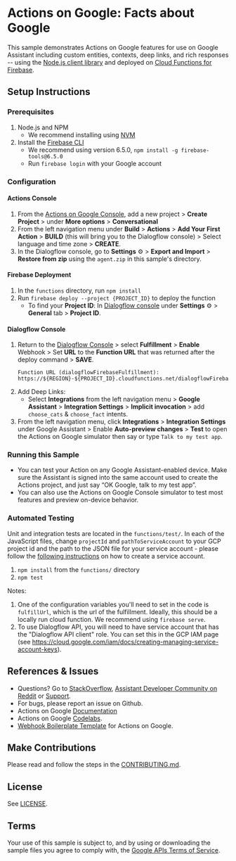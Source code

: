# Actions on Google: Facts about Google

This sample demonstrates Actions on Google features for use on Google Assistant
including custom entities, contexts, deep links, and rich responses -- using
the [Node.js client library](https://github.com/actions-on-google/actions-on-google-nodejs)
and deployed on [Cloud Functions for Firebase](https://firebase.google.com/docs/functions/).

## Setup Instructions
### Prerequisites
1. Node.js and NPM
    + We recommend installing using [NVM](https://github.com/creationix/nvm)
1. Install the [Firebase CLI](https://developers.google.com/actions/dialogflow/deploy-fulfillment)
    + We recommend using version 6.5.0, `npm install -g firebase-tools@6.5.0`
    + Run `firebase login` with your Google account

### Configuration
#### Actions Console
1. From the [Actions on Google Console](https://console.actions.google.com/), add a new project > **Create Project** > under **More options** > **Conversational**
1. From the left navigation menu under **Build** > **Actions** > **Add Your First Action** > **BUILD** (this will bring you to the Dialogflow console) > Select language and time zone > **CREATE**.
1. In the Dialogflow console, go to **Settings** ⚙ > **Export and Import** > **Restore from zip** using the `agent.zip` in this sample's directory.

#### Firebase Deployment
1. In the `functions` directory, run `npm install`
1. Run `firebase deploy --project {PROJECT_ID}` to deploy the function
    + To find your **Project ID**: In [Dialogflow console](https://console.dialogflow.com/) under **Settings** ⚙ > **General** tab > **Project ID**.

#### Dialogflow Console
1. Return to the [Dialogflow Console](https://console.dialogflow.com) > select **Fulfillment** > **Enable** Webhook > Set **URL** to the **Function URL** that was returned after the deploy command > **SAVE**.
    ```
    Function URL (dialogflowFirebaseFulfillment): https://${REGION}-${PROJECT_ID}.cloudfunctions.net/dialogflowFirebaseFulfillment
    ```
1. Add Deep Links:
    + Select **Integrations** from the left navigation menu > **Google Assistant** > **Integration Settings** > **Implicit invocation** > add `choose_cats` & `choose_fact` intents.
1. From the left navigation menu, click **Integrations** > **Integration Settings** under Google Assistant > Enable **Auto-preview changes** >  **Test** to open the Actions on Google simulator then say or type `Talk to my test app`.

### Running this Sample
+ You can test your Action on any Google Assistant-enabled device. Make sure the Assistant is signed into the same account used to create the Actions project, and just say “OK Google, talk to my test app”.
+ You can also use the Actions on Google Console simulator to test most features and preview on-device behavior.

### Automated Testing
Unit and integration tests are located in the `functions/test/`. In each of the JavaScript files, change `projectId` and `pathToServiceAccount` to your GCP project id and the path to the JSON file for your service account - please follow the [following instructions](https://cloud.google.com/iam/docs/creating-managing-service-accounts) on how to create a service account.

1. `npm install` from the `functions/` directory
1. `npm test`

Notes:
1. One of the configuration variables you'll need to set in the code is `fulfillUrl`, which is the url of the fulfillment. Ideally, this should be a locally run cloud function. We recommend using `firebase serve`.
1. To use Dialogflow API, you will need to have service account that has the "Dialogflow API client" role. You can set this in the GCP IAM page (see https://cloud.google.com/iam/docs/creating-managing-service-account-keys).

## References & Issues
+ Questions? Go to [StackOverflow](https://stackoverflow.com/questions/tagged/actions-on-google), [Assistant Developer Community on Reddit](https://www.reddit.com/r/GoogleAssistantDev/) or [Support](https://developers.google.com/actions/support/).
+ For bugs, please report an issue on Github.
+ Actions on Google [Documentation](https://developers.google.com/actions/extending-the-assistant)
+ Actions on Google [Codelabs](https://codelabs.developers.google.com/?cat=Assistant).
+ [Webhook Boilerplate Template](https://github.com/actions-on-google/dialogflow-webhook-boilerplate-nodejs) for Actions on Google.

## Make Contributions
Please read and follow the steps in the [CONTRIBUTING.md](CONTRIBUTING.md).

## License
See [LICENSE](LICENSE).

## Terms
Your use of this sample is subject to, and by using or downloading the sample files you agree to comply with, the [Google APIs Terms of Service](https://developers.google.com/terms/).
